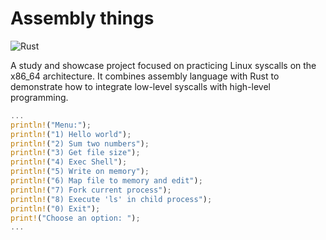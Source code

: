 # Assembly things

![Rust](https://img.shields.io/badge/rust-%23000000.svg?style=for-the-badge&logo=rust&logoColor=white)

A study and showcase project focused on practicing Linux syscalls on the x86_64 architecture. It combines assembly language with Rust to demonstrate how to integrate low-level syscalls with high-level programming. 

```rust
...
println!("Menu:");
println!("1) Hello world");
println!("2) Sum two numbers");
println!("3) Get file size");
println!("4) Exec Shell");
println!("5) Write on memory");
println!("6) Map file to memory and edit");
println!("7) Fork current process");
println!("8) Execute 'ls' in child process");
println!("0) Exit");
print!("Choose an option: ");
...
```
